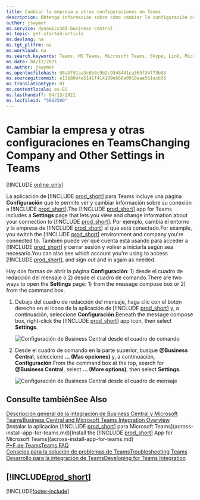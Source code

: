 ```yaml
---
title: Cambiar la empresa y otras configuraciones en Teams
description: Obtenga información sobre cómo cambiar la configuración de conexión de Business Central en Microsoft Teams.
author: jswymer
ms.service: dynamics365-business-central
ms.topic: get-started-article
ms.devlang: na
ms.tgt_pltfrm: na
ms.workload: na
ms.search.keywords: Teams, MS Teams, Microsoft Teams, Skype, Link, Microsoft 365, settings, search
ms.date: 04/12/2021
ms.author: jswymer
ms.openlocfilehash: 98a8f91aa3c6b8c9b2c9348441ca369f34f73b88
ms.sourcegitcommit: e13b80d4e5141f414109e660e0918eae561acb36
ms.translationtype: HT
ms.contentlocale: es-ES
ms.lasthandoff: 04/13/2021
ms.locfileid: "5882500"
---
```

# <a name="changing-company-and-other-settings-in-teams"></a><span data-ttu-id="ff040-103">Cambiar la empresa y otras configuraciones en Teams</span><span class="sxs-lookup"><span data-stu-id="ff040-103">Changing Company and Other Settings in Teams</span></span>

[!INCLUDE [online_only](includes/online_only.md)]

<span data-ttu-id="ff040-104">La aplicación de [!INCLUDE [prod_short](includes/prod_short.md)] para Teams incluye una página **Configuración** que le permite ver y cambiar información sobre su conexión a [!INCLUDE [prod_short](includes/prod_short.md)].</span><span class="sxs-lookup"><span data-stu-id="ff040-104">The [!INCLUDE [prod_short](includes/prod_short.md)] app for Teams includes a **Settings** page that lets you view and change information about your connection to [!INCLUDE [prod_short](includes/prod_short.md)].</span></span> <span data-ttu-id="ff040-105">Por ejemplo, cambia el entorno y la empresa de [!INCLUDE [prod_short](includes/prod_short.md)] al que está conectado.</span><span class="sxs-lookup"><span data-stu-id="ff040-105">For example, you switch the [!INCLUDE [prod_short](includes/prod_short.md)] environment and company you're connected to.</span></span> <span data-ttu-id="ff040-106">También puede ver qué cuenta está usando para acceder a [!INCLUDE [prod_short](includes/prod_short.md)] y cerrar sesión y volver a iniciarla según sea necesario.</span><span class="sxs-lookup"><span data-stu-id="ff040-106">You can also see which account you're using to access [!INCLUDE [prod_short](includes/prod_short.md)], and sign out and in again as needed.</span></span>

<span data-ttu-id="ff040-107">Hay dos formas de abrir la página **Configuración**: 1) desde el cuadro de redacción del mensaje o 2) desde el cuadro de comando.</span><span class="sxs-lookup"><span data-stu-id="ff040-107">There are two ways to open the **Settings** page: 1) from the message compose box or 2) from the command box.</span></span>

1. <span data-ttu-id="ff040-108">Debajo del cuadro de redacción del mensaje, haga clic con el botón derecho en el icono de la aplicación de [!INCLUDE [prod_short](includes/prod_short.md)] y, a continuación, seleccione **Configuración**.</span><span class="sxs-lookup"><span data-stu-id="ff040-108">Beneath the message compose box, right-click the [!INCLUDE [prod_short](includes/prod_short.md)] app icon, then select **Settings**.</span></span>

    ![Configuración de Business Central desde el cuadro de comando](media/teams-settings-message-box.png)

2. <span data-ttu-id="ff040-110">Desde el cuadro de comando en la parte superior, busque **@Business Central**, seleccione **... (Mas opciones)** y, a continuación, **Configuración**.</span><span class="sxs-lookup"><span data-stu-id="ff040-110">From the command box at the top, search for **@Business Central**, select **... (More options)**, then select **Settings**.</span></span>

   ![Configuración de Business Central desde el cuadro de mensaje](media/teams-settings-command-box.png)

## <a name="see-also"></a><span data-ttu-id="ff040-112">Consulte también</span><span class="sxs-lookup"><span data-stu-id="ff040-112">See Also</span></span>

[<span data-ttu-id="ff040-113">Descripción general de la integración de Business Central y Microsoft Teams</span><span class="sxs-lookup"><span data-stu-id="ff040-113">Business Central and Microsoft Teams Integration Overview</span></span>](across-teams-overview.md)  
<span data-ttu-id="ff040-114">[Instalar la aplicación [!INCLUDE [prod_short](includes/prod_short.md)] para Microsoft Teams](across-install-app-for-teams.md)</span><span class="sxs-lookup"><span data-stu-id="ff040-114">[Install the [!INCLUDE [prod_short](includes/prod_short.md)] App for Microsoft Teams](across-install-app-for-teams.md)</span></span>  
[<span data-ttu-id="ff040-115">P+F de Teams</span><span class="sxs-lookup"><span data-stu-id="ff040-115">Teams FAQ</span></span>](teams-faq.md)  
[<span data-ttu-id="ff040-116">Consejos para la solución de problemas de Teams</span><span class="sxs-lookup"><span data-stu-id="ff040-116">Troubleshooting Teams</span></span>](admin-teams-troubleshooting.md)  
[<span data-ttu-id="ff040-117">Desarrollo para la integración de Teams</span><span class="sxs-lookup"><span data-stu-id="ff040-117">Developing for Teams Integration</span></span>](/dynamics365/business-central/dev-itpro/developer/devenv-develop-for-teams)  

## [!INCLUDE[prod_short](includes/free_trial_md.md)]  


[!INCLUDE[footer-include](includes/footer-banner.md)]